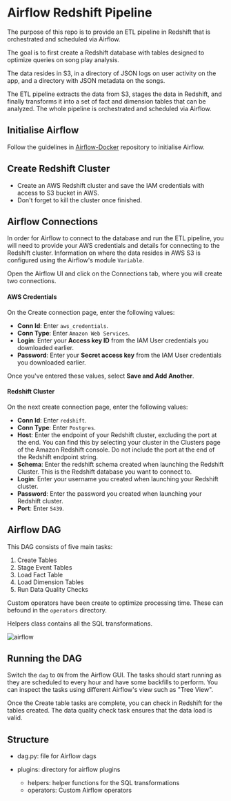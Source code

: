 # Airflow Redshift Pipeline

The purpose of this repo is to provide an ETL pipeline in Redshift that is orchestrated and scheduled via Airflow.

The goal is to first create a Redshift database with tables designed to optimize queries on song play analysis.

The data resides in S3, in a directory of JSON logs on user activity on the app, and a directory with JSON metadata on the songs.

The ETL pipeline extracts the data from S3, stages the data in Redshift, and finally transforms it into a set of fact and dimension tables that can be analyzed. The whole pipeline is orchestrated and scheduled via Airflow. 



## Initialise Airflow

Follow the guidelines in [Airflow-Docker](https://github.com/nialloriordan/airflow-docker) repository to initialise Airflow.

## Create Redshift Cluster

- Create an AWS Redshift cluster and save the IAM credentials with access to S3 bucket in AWS. 
- Don't forget to kill the cluster once finished.

## Airflow Connections

In order for Airflow to connect to the database and run the ETL pipeline, you will need to provide your AWS credentials and details for connecting to the Redshift cluster. Information on where the data resides in AWS S3 is configured using the Airflow's module `Variable`.

Open the Airflow UI and click on the Connections tab, where you will create two connections. 

#### **AWS Credentials**

On the Create connection page, enter the following values:

- **Conn Id**: Enter `aws_credentials`.
- **Conn Type**: Enter `Amazon Web Services`.
- **Login**: Enter your **Access key ID** from the IAM User credentials you downloaded earlier.
- **Password**: Enter your **Secret access key** from the IAM User credentials you downloaded earlier.

Once you've entered these values, select **Save and Add Another**. 

#### Redshift Cluster

On the next create connection page, enter the following values:

- **Conn Id**: Enter `redshift`.
- **Conn Type**: Enter `Postgres`.
- **Host**: Enter the endpoint of your Redshift cluster, excluding the port at the end. You can find this by selecting your cluster in the Clusters page of the Amazon Redshift console. Do not include the port at the end of the Redshift endpoint string.
- **Schema**: Enter the redshift schema created when launching the Redshift Cluster. This is the Redshift database you want to connect to. 
- **Login**: Enter your username you created when launching your Redshift cluster.
- **Password**: Enter the password you created when launching your Redshift cluster.
- **Port**: Enter `5439`.

## Airflow DAG

This DAG consists of five main tasks:

1. Create Tables
2. Stage Event Tables
3. Load Fact Table
4. Load Dimension Tables
5. Run Data Quality Checks

Custom operators have been create to optimize processing time. These can befound in the `operators` directory.

Helpers class contains all the SQL transformations. 

![airflow]()

## Running the DAG

Switch the `dag` to `ON` from the Airflow GUI. The tasks should start running as they are scheduled to every hour and have some backfills to perform. You can inspect the tasks using different Airflow's view such as "Tree View".

Once the Create table tasks are complete, you can check in Redshift for the tables created. The data quality check task ensures that the data load is valid. 

## Structure

- dag.py: file for Airflow dags

- plugins: directory for airflow plugins

  - helpers: helper functions for the SQL transformations
  - operators: Custom Airflow operators

  
